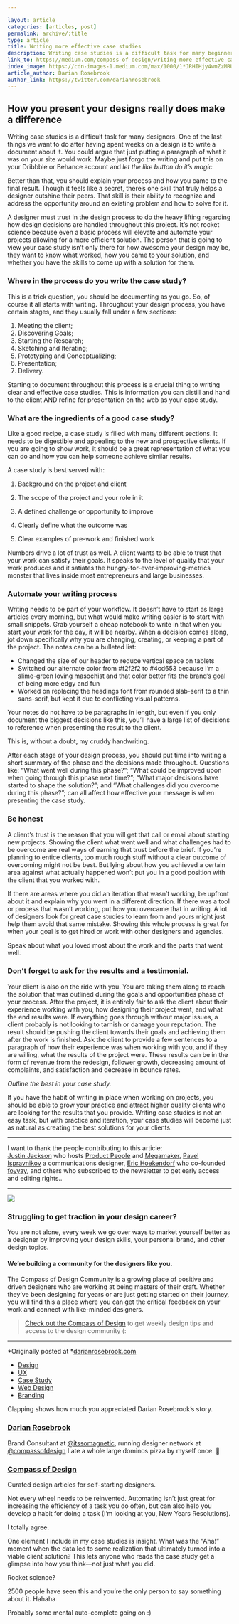 ```yaml
---

layout: article
categories: [articles, post]
permalink: archive/:title
type: article
title: Writing more effective case studies
description: Writing case studies is a difficult task for many beginners. Some people claim that a case study doesn’t have to contain a lot of info and that you only need to show what you did, add a paragraph and call it good. Some people say you don’t even need to write case studies for everything, that you should use a dribbble.com account, or a Behance account and post you work there.
link_to: https://medium.com/compass-of-design/writing-more-effective-case-studies-3dede1333c6a
index_image: https://cdn-images-1.medium.com/max/1000/1*JRHIHjy4wnZzMRUNca4dUA.png
article_author: Darian Rosebrook
author_link: https://twitter.com/darianrosebrook
---
```


## How you present your designs really does make a difference

Writing case studies is a difficult task for many designers. One of the last
things we want to do after having spent weeks on a design is to write a document
about it. You could argue that just putting a paragraph of what it was on your
site would work. Maybe just forgo the writing and put this on your Dribbble or
Behance account and *let the like button do it’s magic.*

Better than that, you should explain your process and how you came to the final
result. Though it feels like a secret, there’s one skill that truly helps a
designer outshine their peers. That skill is their ability to recognize and
address the opportunity around an existing problem and how to solve for it.

A designer must trust in the design process to do the heavy lifting regarding
how design decisions are handled throughout this project. It’s not rocket
science because even a basic process will elevate and automate your projects
allowing for a more efficient solution. The person that is going to view your
case study isn’t only there for how awesome your design may be, they want to
know what worked, how you came to your solution, and whether you have the skills
to come up with a solution for them.

### Where in the process do you write the case study?

This is a trick question, you should be documenting as you go. So, of course it
all starts with writing. Throughout your design process, you have certain
stages, and they usually fall under a few sections:

1.  Meeting the client;
1.  Discovering Goals;
1.  Starting the Research;
1.  Sketching and Iterating;
1.  Prototyping and Conceptualizing;
1.  Presentation;
1.  Delivery.

Starting to document throughout this process is a crucial thing to writing clear
and effective case studies. This is information you can distill and hand to the
client AND refine for presentation on the web as your case study.

### What are the ingredients of a good case study?

Like a good recipe, a case study is filled with many different sections. It
needs to be digestible and appealing to the new and prospective clients. If you
are going to show work, it should be a great representation of what you can do
and how you can help someone achieve similar results.

A case study is best served with:

1. Background on the project and client

2. The scope of the project and your role in it

3. A defined challenge or opportunity to improve

4. Clearly define what the outcome was

5. Clear examples of pre-work and finished work

Numbers drive a lot of trust as well. A client wants to be able to trust that
your work can satisfy their goals. It speaks to the level of quality that your
work produces and it satiates the hungry-for-ever-improving-metrics monster that
lives inside most entrepreneurs and large businesses.

### Automate your writing process

Writing needs to be part of your workflow. It doesn’t have to start as large
articles every morning, but what would make writing easier is to start with
small snippets. Grab yourself a cheap notebook to write in that when you start
your work for the day, it will be nearby. When a decision comes along, jot down
specifically why you are changing, creating, or keeping a part of the project.
The notes can be a bulleted list:

* Changed the size of our header to reduce vertical space on tablets
* Switched our alternate color from #f2f2f2 to #4cd653 because I’m a slime-green
loving masochist and that color better fits the brand’s goal of being more edgy
and fun
* Worked on replacing the headings font from rounded slab-serif to a thin
sans-serif, but kept it due to conflicting visual patterns.

Your notes do not have to be paragraphs in length, but even if you only document
the biggest decisions like this, you’ll have a large list of decisions to
reference when presenting the result to the client.

<span class="figcaption_hack">This is, without a doubt, my cruddy handwriting.</span>

After each stage of your design process, you should put time into writing a
short summary of the phase and the decisions made throughout. Questions like:
“What went well during this phase?”; “What could be improved upon when going
through this phase next time?”; “What major decisions have started to shape the
solution?”; and “What challenges did you overcome during this phase?”; can all
affect how effective your message is when presenting the case study.

### Be honest

A client’s trust is the reason that you will get that call or email about
starting new projects. Showing the client what went well and what challenges had
to be overcome are real ways of earning that trust before the brief. If you’re
planning to entice clients, too much rough stuff without a clear outcome of
overcoming might not be best. But lying about how you achieved a certain area
against what actually happened won’t put you in a good position with the client
that you worked with.

If there are areas where you did an iteration that wasn’t working, be upfront
about it and explain why you went in a different direction. If there was a tool
or process that wasn’t working, put how you overcame that in writing. A lot of
designers look for great case studies to learn from and yours might just help
them avoid that same mistake. Showing this whole process is great for when your
goal is to get hired or work with other designers and agencies.

Speak about what you loved most about the work and the parts that went well.

### Don’t forget to ask for the results and a testimonial.

Your client is also on the ride with you. You are taking them along to reach the
solution that was outlined during the goals and opportunities phase of your
process. After the project, it is entirely fair to ask the client about their
experience working with you, how designing their project went, and what the end
results were. If everything goes through without major issues, a client probably
is not looking to tarnish or damage your reputation. The result should be
pushing the client towards their goals and achieving them after the work is
finished. Ask the client to provide a few sentences to a paragraph of how their
experience was when working with you, and if they are willing, what the results
of the project were. These results can be in the form of revenue from the
redesign, follower growth, decreasing amount of complaints, and satisfaction and
decrease in bounce rates.

*Outline the best in your case study.*

If you have the habit of writing in place when working on projects, you should
be able to grow your practice and attract higher quality clients who are looking
for the results that you provide. Writing case studies is not an easy task, but
with practice and iteration, your case studies will become just as natural as
creating the best solutions for your clients.

*****

I want to thank the people contributing to this article: <br> [Justin
Jackson](https://justinjackson.ca/) who hosts [Product
People](http://productpeople.tv/) and [Megamaker](http://megamaker.co/), [Pavel
Ispravnikov](http://pavelisp.com/) a communications designer, [Eric
Hoekendorf](https://twitter.com/erichoekendorf) who co-founded[
foyyay](http://www.foyyay.com/), and others who subscribed to the newsletter to
get early access and editing rights..

*****

![](https://cdn-images-1.medium.com/max/800/1*mo7_gcoDhIhJHCOLPxMfLg.png)

### Struggling to get traction in your design career?

You are not alone, every week we go over ways to market yourself better as a
designer by improving your design skills, your personal brand, and other design
topics.

#### We’re building a community for the designers like you.

The Compass of Design Community is a growing place of positive and driven
designers who are working at being masters of their craft. Whether they’ve been
designing for years or are just getting started on their journey, you will find
this a place where you can get the critical feedback on your work and connect
with like-minded designers.

> [Check out the Compass of Design](https://compassofdesign.com/community/) to get
> weekly design tips and access to the design community (:

*****

*Originally posted at
*[darianrosebrook.com](https://darianrosebrook.com/archive/writing-more-effective-case-studies)

* [Design](https://read.compassofdesign.com/tagged/design?source=post)
* [UX](https://read.compassofdesign.com/tagged/ux?source=post)
* [Case Study](https://read.compassofdesign.com/tagged/case-study?source=post)
* [Web Design](https://read.compassofdesign.com/tagged/web-design?source=post)
* [Branding](https://read.compassofdesign.com/tagged/branding?source=post)

Clapping shows how much you appreciated Darian Rosebrook’s story.

### [Darian Rosebrook](https://read.compassofdesign.com/@darianrosebrook)

Brand Consultant at [@itssomagnetic](http://twitter.com/itssomagnetic), running
designer network at [@compassofdesign](http://twitter.com/compassofdesign) I ate
a whole large dominos pizza by myself once. 🍕

### [Compass of Design](https://read.compassofdesign.com/?source=footer_card)

Curated design articles for self-starting designers.

Not every wheel needs to be reinvented. Automating isn’t just great for
increasing the efficiency of a task you do often, but can also help you develop
a habit for doing a task (I’m looking at you, New Years Resolutions).

I totally agree.

One element I include in my case studies is insight. What was the “Aha!” moment
when the data led to some realization that ultimately turned into a viable
client solution? This lets anyone who reads the case study get a glimpse into
how you think—not just what you did.

Rocket science?

2500 people have seen this and you’re the only person to say something about it.
Hahaha

Probably some mental auto-complete going on :)
